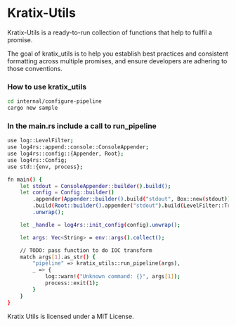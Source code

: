 # Kratix-Utils

Kratix-Utils is a ready-to-run collection of functions that help to fullfil a promise.

The goal of kratix_utils is to help you establish best practices and consistent formatting across multiple promises, and ensure developers are adhering to those conventions.

### How to use kratix_utils
```bash
cd internal/configure-pipeline
cargo new sample
```
### In the main.rs include a call to run_pipeline
```bash
use log::LevelFilter;
use log4rs::append::console::ConsoleAppender;
use log4rs::config::{Appender, Root};
use log4rs::Config;
use std::{env, process};

fn main() {
    let stdout = ConsoleAppender::builder().build();
    let config = Config::builder()
        .appender(Appender::builder().build("stdout", Box::new(stdout)))
        .build(Root::builder().appender("stdout").build(LevelFilter::Trace))
        .unwrap();

    let _handle = log4rs::init_config(config).unwrap();

    let args: Vec<String> = env::args().collect();

    // TODO: pass function to do IOC transform
    match args[1].as_str() {
        "pipeline" => kratix_utils::run_pipeline(args),
        _ => {
            log::warn!("Unknown command: {}", args[1]);
            process::exit(1);
        }
    }
}
```


Kratix Utils is licensed under a MIT License.
